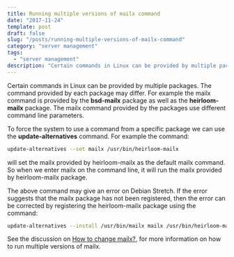 ```yaml
---
title: Running multiple versions of mailx command
date: "2017-11-24"
template: post
draft: false
slug: "/posts/running-multiple-versions-of-mailx-command"
category: "server management"
tags:
  - "server management"
description: "Certain commands in Linux can be provided by multiple packages. The command provided by each package may differ. For example the mailx command is provided by the bsd-mailx package as well as the heirloom-mailx package. The mailx command provided by the packages use different command line parameters."
---
```


Certain commands in Linux can be provided by multiple packages. The command provided by each package may differ. For example the mailx command is provided by the **bsd-mailx** package as well as the **heirloom-mailx** package. The mailx command provided by the packages use different command line parameters.

To force the system to use a command from a specific package we can use the **update-alternatives** command. For example the command:

```bash
update-alternatives --set mailx /usr/bin/heirloom-mailx
```

will set the mailx provided by heirloom-mailx as the default mailx command. So when we enter mailx on the command line, it will run the mailx provided by heirloom-mailx package.

The above command may give an error on Debian Stretch. If the error suggests that the mailx package has not been registered, then the error can be corrected by registering the heirloom-mailx package using the command:

```bash
update-alternatives --install /usr/bin/mailx mailx /usr/bin/heirloom-mailx 10
```

See the discussion on [How to change mailx?](https://serverfault.com/questions/666334/how-to-change-mailx), for more information on how to run multiple versions of mailx.
